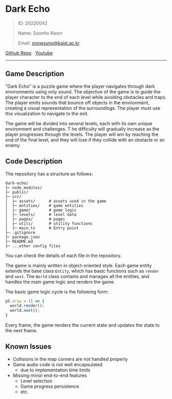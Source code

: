 # Dark Echo

> ID: 20220042 
> 
> Name: Soonho Kwon
> 
> Email: snowsuno@kaist.ac.kr

[Github Repo](https://github.com/SnowSuno/dark-echo)
&nbsp;
[Youtube]()

* * *

## Game Description

"Dark Echo" is a puzzle game where the player navigates through dark environments using only sound. 
The objective of the game is to guide the player character to the end of each level while avoiding obstacles and traps. 
The player emits sounds that bounce off objects in the environment, creating a visual representation of the surroundings. 
The player must use this visualization to navigate to the exit.

The game will be divided into several levels, each with its own unique environment and challenges. T
he difficulty will gradually increase as the player progresses through the levels. 
The player will win by reaching the end of the final level, and they will lose if they collide with an obstacle or an enemy.

## Code Description

The repository has a structure as follows:

```
dark-echo/
├─ node_modules/
├─ public/
├─ src/
│  ├─ assets/      # assets used in the game
│  ├─ entities/    # game entities
│  ├─ game/        # game logic
│  ├─ levels/      # level data
│  ├─ pages/       # pages
│  ├─ utils/       # utility functions
│  ├─ main.ts      # Entry point
├─ .gitignore
├─ package.json
├─ README.md
├─ ...other config files
```
You can check the details of each file in the repository.

The game is mainly written in object-oriented style. 
Each game entity extends the base class `Entity`, which has basic functions such as `render` and `next`.
The `World` class contains and manages all the entities, and handles the main game logic and renders the game.

The basic game logic cycle is the following form:
```typescript
p5.draw = () => {
  world.render();
  world.next();
}
```
Every frame, the game renders the current state and updates the state to the next frame.

## Known Issues
- Collisions in the map corners are not handled properly
- Game audio code is not well encapsulated
    - due to implementation time limits
- Missing minor end-to-end features
    - Level selection
    - Game progress persistence
    - etc.
